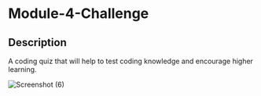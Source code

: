 <h1> Module-4-Challenge </h1>

 <h2> Description </h2> 
  A coding quiz that will help to test coding knowledge and encourage higher learning.

![Screenshot (6)](https://user-images.githubusercontent.com/118046231/210293154-bbc2cfdc-acf1-4c4b-a859-327498107306.png)
